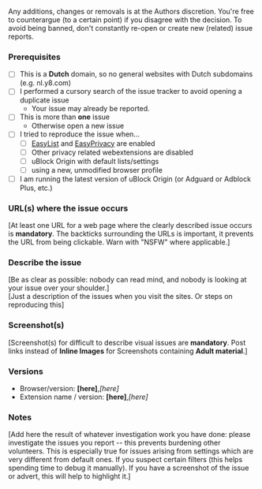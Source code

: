 <!-- Replace the bracketed [...] placeholders with your own information. -->

Any additions, changes or removals is at the Authors discretion. 
You're free to counterargue (to a certain point) if you disagree with the decision. 
To avoid being banned, don't constantly re-open or create new (related) issue reports.

### Prerequisites
<!-- Check the appropriate boxes before you submit your issue -->

- [ ] This is a **Dutch** domain, so no general websites with Dutch subdomains (e.g. nl.y8.com)
- [ ] I performed a cursory search of the issue tracker to avoid opening a duplicate issue
    - Your issue may already be reported.
- [ ] This is more than **one** issue 
    - Otherwise open a new issue
- [ ] I tried to reproduce the issue when...
    - [ ] [EasyList](https://easylist.to/easylist/easylist.txt) and [EasyPrivacy](https://easylist.to/easylist/easyprivacy.txt) are enabled
    - [ ] Other privacy related webextensions are disabled <!-- Just to ensure there is no issues or conflicts with other webbrowser extensions. -->
    - [ ] uBlock Origin with default lists/settings
    - [ ] using a new, unmodified browser profile
- [ ] I am running the latest version of uBlock Origin (or Adguard or Adblock Plus, etc.)

### URL(s) where the issue occurs
[At least one URL for a web page where the clearly described issue occurs is **mandatory**. The backticks surrounding the URLs is important, it prevents the URL from being clickable. Warn with "NSFW" where applicable.]

### Describe the issue
[Be as clear as possible: nobody can read mind, and nobody is looking at your issue over your shoulder.]  
[Just a description of the issues when you visit the sites. Or steps on reproducing this]

### Screenshot(s)
[Screenshot(s) for difficult to describe visual issues are **mandatory**. Post links instead of **Inline Images** for Screenshots containing **Adult material**.]

### Versions
- Browser/version: **[here]**,*[here]*
- Extension name / version: **[here]**,*[here]*

### Notes
[Add here the result of whatever investigation work you have done: please investigate the issues you report -- this prevents burdening other volunteers. This is especially true for issues arising from settings which are very different from default ones. 
If you suspect certain filters (this helps spending time to debug it manually).
If you have a screenshot of the issue or advert, this will help to highlight it.]
